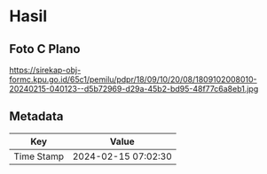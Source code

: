 # Hasil

## Foto C Plano

https://sirekap-obj-formc.kpu.go.id/65c1/pemilu/pdpr/18/09/10/20/08/1809102008010-20240215-040123--d5b72969-d29a-45b2-bd95-48f77c6a8eb1.jpg


## Metadata

| Key        | Value               |
| ---------- | ------------------- |
| Time Stamp | 2024-02-15 07:02:30 |




